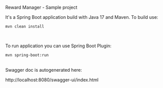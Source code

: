 Reward Manager - Sample project

It's a Spring Boot application build with Java 17 and Maven.
To build use:

```
mvn clean install
```
<br />

To run application you can use Spring Boot Plugin:

```
mvn spring-boot:run
```

<br />
Swagger doc is autogenerated here:

http://localhost:8080/swagger-ui/index.html


